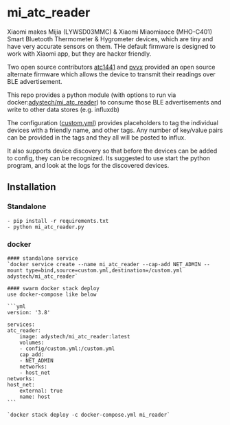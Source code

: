 # mi_atc_reader


Xiaomi makes Mijia (LYWSD03MMC) & Xiaomi Miaomiaoce (MHO-C401) Smart Bluetooth Thermometer & Hygrometer devices, which are tiny and have very accurate sensors on them. THe default firmware is designed to work with Xiaomi app, but they are hacker friendly. 

Two open source contributors [atc1441](https://github.com/pvvx/ATC_MiThermometer) and [pvvx](https://github.com/pvvx/ATC_MiThermometer) provided an open source alternate firmware which allows the device to transmit their readings over BLE advertisement.

This repo provides a python module (with options to run via docker:[adystech/mi_atc_reader](https://hub.docker.com/r/adystech/mi_atc_reader)) to consume  those BLE advertisements and write to other data stores (e.g. influxdb)

The configuration ([custom.yml](./custom.yml)) provides placeholders to tag the individual devices with a friendly name, and other tags. Any number of key/value pairs can be provided in the tags and they all will be posted to influx.

It also supports device discovery so that before the devices can be added to config, they can be recognized. Its suggested to use start the python program, and look at the logs for the discovered devices.

## Installation
### Standalone
    - pip install -r requirements.txt
    - python mi_atc_reader.py

### docker

    #### standalone service
    `docker service create --name mi_atc_reader --cap-add NET_ADMIN --mount type=bind,source=custom.yml,destination=/custom.yml adystech/mi_atc_reader`

    #### swarm docker stack deploy
    use docker-compose like below

    ```yml
    version: '3.8'

    services:
    atc_reader:
        image: adystech/mi_atc_reader:latest
        volumes:
        - config/custom.yml:/custom.yml
        cap_add:
        - NET_ADMIN
        networks:
        - host_net
    networks:
    host_net:
        external: true
        name: host
    ```

    `docker stack deploy -c docker-compose.yml mi_reader`